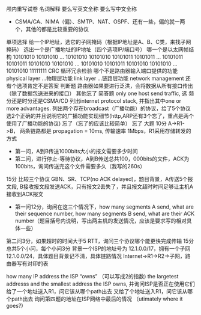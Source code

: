 颅内重写试卷
名词解释
要么写英文全称 要么写中文全称
+ CSMA/CA、NIMA（偏）、SMTP、NAT、OSPF、还有一些，偏的就一两个，其他的都是比较重要的协议

单项选择
给一个IP地址，选它的子网掩码（根据IP地址是A、B、C类，来找子网掩码）
选出一个是广播地址的IP地址（四个选项IP/端口号）
哪一个是以太网帧结构
10101010 10101010 … 10101010 10101010
10101011 10101011 … 10101011 10101011
10101010 10101010 … 10101010 10101011
10101010 10101010 … 10101010 11111111
CRC 循环冗余检验
哪个不是路由器输入端口提供的功能
physical layer …物理层功能
link layer …链路层功能
network management
还有个选项肯定不是答案
判断题
路由器如果要进行泛洪，会将数据从所有接口传出（除了数据包送进来的接口）
其他忘了
简答题
only one host send traffic, 选 频分还是时分还是CSMA/CD
列出internet protocol stack, 并指出其中one or more advantages.
列出两个存在broadcast（广播功能）的协议，给了5个协议选2个正确的并且说明它的广播功能实现细节(http,ARP还有3个忘了，重点是两个使用了广播功能的协议)
忘了（忘了的应该比较简单）
忘了
大题
10分
A->R1->B， 两条链路都是 propagation = 10ms, 传输速率 1Mbps，R1采用存储转发的方式
+ 第一问，A到B传送1000bits大小的报文需要多少时间
+ 第二问，进行停止-等待协议，A到B传送总共100，000bits的文件，ACK为100bits，询问传送完这个文件需要多久（我写的260s）

15分
比较三个协议 GBN、SR、TCP(no ACK delayed)，题目背景，A传送5个报文段, B接收报文段发送ACK，只有报文2丢失了，并且报文超时时间足够让主机A接收到ACK报文
- 第一问12分，询问在这三个情况下，how many segments A send, what are their sequence number, how many segments B send, what are their ACK number（题目括号内说明，写出两主机的发送情况，应该是要求写的相对具体一些）

第二问3分，如果超时的时间大于5 RTT，询问三个协议哪个能更快完成传输
15分
总共5个小问，每个小问3分
背景一个ISP的地址号为 12.1.0.0/17，拥有一个子网 12.1.0.0/24，具体题目背景记不清，具体链路情况 Internet->R1->R2->子网，路由器写有对印的表

how many IP address the ISP “owns” （可以写成2的指数)
the largetest addresss and the smallest address the ISP owns, 并询问ISP是否正在使用它们
给了一个地址送入R1，问它该从哪个path出去
又给了个地址送入R1，问它该从哪个path出去
询问第四题的地址在ISP网络中最后的情况 （utimately where it goes?)


